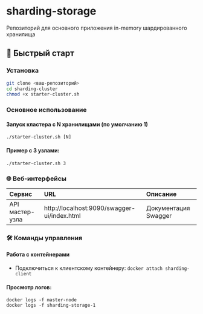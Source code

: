 # sharding-storage

Репозиторий для основного приложения in-memory шардированного хранилища

## 🚀 Быстрый старт

### Установка

```bash
git clone <ваш-репозиторий>
cd sharding-cluster
chmod +x starter-cluster.sh
```

### Основное использование

#### Запуск кластера с N хранилищами (по умолчанию 1)

``` ./starter-cluster.sh [N] ```

#### Пример с 3 узлами:

```./starter-cluster.sh 3```

### 🌐 Веб-интерфейсы

| Сервис          | URL                                         | Описание             |
|:----------------|:--------------------------------------------|:---------------------|
| API мастер-узла | http://localhost:9090/swagger-ui/index.html | Документация Swagger |

### 🛠 Команды управления

#### Работа с контейнерами

- Подключиться к клиентскому контейнеру:
```docker attach sharding-client```

#### Просмотр логов:

```
docker logs -f master-node
docker logs -f sharding-storage-1
```
